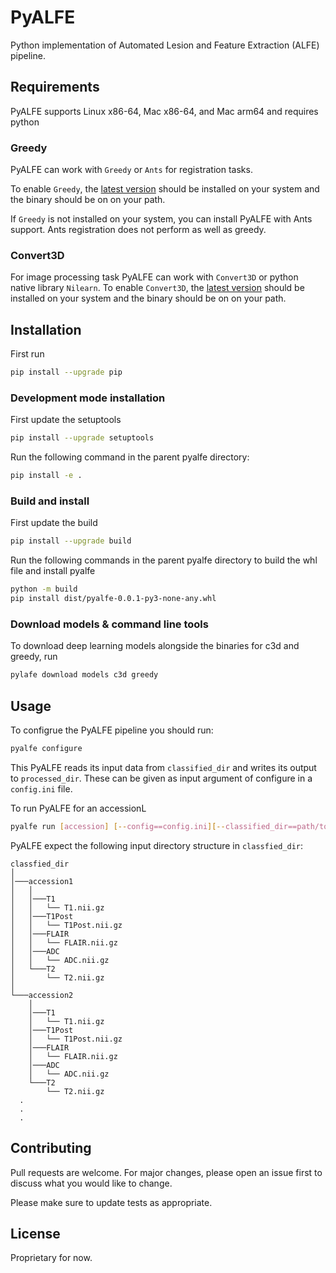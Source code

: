 # PyALFE

Python implementation of Automated Lesion and Feature Extraction (ALFE) pipeline. 

## Requirements
PyALFE supports Linux x86-64, Mac x86-64, and Mac arm64 and requires python 

### Greedy
PyALFE can work with `Greedy` or `Ants` for registration tasks. 

To enable `Greedy`, the [latest version](https://sourceforge.net/projects/greedy-reg/files/latest/download) should be installed on your system and the binary should be on on your path. 


If `Greedy` is not installed on your system, you can install PyALFE with Ants support. Ants registration does not perform as well as greedy.

### Convert3D
For image processing task PyALFE can work with `Convert3D` or python native library `Nilearn`. To enable `Convert3D`, the [latest version](https://sourceforge.net/projects/c3d/files/latest/download) should be installed on your system and the binary should be on on your path. 

## Installation

First run

```bash
pip install --upgrade pip
```

### Development mode installation

First update the setuptools
```bash
pip install --upgrade setuptools
```

Run the following command in the parent pyalfe directory:

```bash
pip install -e .
```

### Build and install

First update the build
```bash
pip install --upgrade build
```

Run the following commands in the parent pyalfe directory to build the whl file and install pyalfe
```bash
python -m build
pip install dist/pyalfe-0.0.1-py3-none-any.whl
```

### Download models & command line tools
To download deep learning models alongside the binaries for c3d and greedy, run
```bash
pylafe download models c3d greedy
```
## Usage

To configrue the PyALFE pipeline you should run:
```bash
pyalfe configure
```
This 
PyALFE reads its input data from `classified_dir` and writes its output to `processed_dir`. These can be given as input argument of configure in a `config.ini` file.

To run PyALFE for an accessionL

```bash
pyalfe run [accession] [--config==config.ini][--classified_dir==path/to/classified] [--processed_dir==path/to/processed] 
```

PyALFE expect the following input directory structure in `classfied_dir`:

```
classfied_dir  
│
│───accession1
│   │
│   │───T1
│   │   └── T1.nii.gz
│   │───T1Post
│   │   └── T1Post.nii.gz
│   │───FLAIR
│   │   └── FLAIR.nii.gz  
│   │───ADC
│   │   └── ADC.nii.gz 
│   └───T2
│       └── T2.nii.gz
│
└───accession2
    │
    │───T1
    │   └── T1.nii.gz
    │───T1Post
    │   └── T1Post.nii.gz
    │───FLAIR
    │   └── FLAIR.nii.gz  
    │───ADC
    │   └── ADC.nii.gz 
    └───T2
        └── T2.nii.gz
  .
  .
  .
```


## Contributing
Pull requests are welcome. For major changes, please open an issue first to discuss what you would like to change.

Please make sure to update tests as appropriate.

## License
Proprietary for now.
